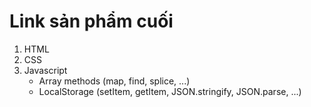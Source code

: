 <h1>Link sản phẩm cuối</h1>


<ol>
    <li>HTML</li>
    <li>CSS</li>
    <li>Javascript
        <ul> 
        <li>Array methods (map, find, splice, ...)</li>
        <li>LocalStorage (setItem, getItem, JSON.stringify, JSON.parse, ...) </li>
        </ul>
    </li>
</ol>
